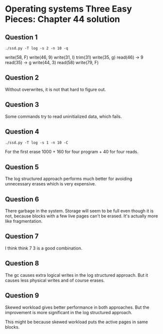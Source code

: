 # Operating systems Three Easy Pieces: Chapter 44 solution

## Question 1

`./ssd.py -T log -s 2 -n 10 -q`

write(58, F)
write(46, 9)
write(31, I)
trim(31)
write(35, g)
read(46) -> 9
read(35) -> g
write(44, 3)
read(58)
write(79, F)

## Question 2

Without overwrites, it is not that hard to figure out.

## Question 3

Some commands try to read uninitialized data, which fails.

## Question 4

`./ssd.py -T log -s 1 -n 10 -C`

For the first erase 1000 + 160 for four program + 40 for four reads.

## Question 5

The log structured approach performs much better for avoiding unnecessary erases which is very expensive.

## Question 6

There garbage in the system. Storage will seem to be full even though it is not, because blocks with a few live pages can't be erased. It's actually more like fragmentation.

## Question 7

I think think 7 3 is a good combination.


## Question 8

The gc causes extra logical writes in the log structured approach. But it causes less physical writes and of course erases.

## Question 9

Skewed workload gives better performance in both approaches. But the improvement is more significant in the log structured approach.

This might be because skewed workload puts the active pages in same blocks.
